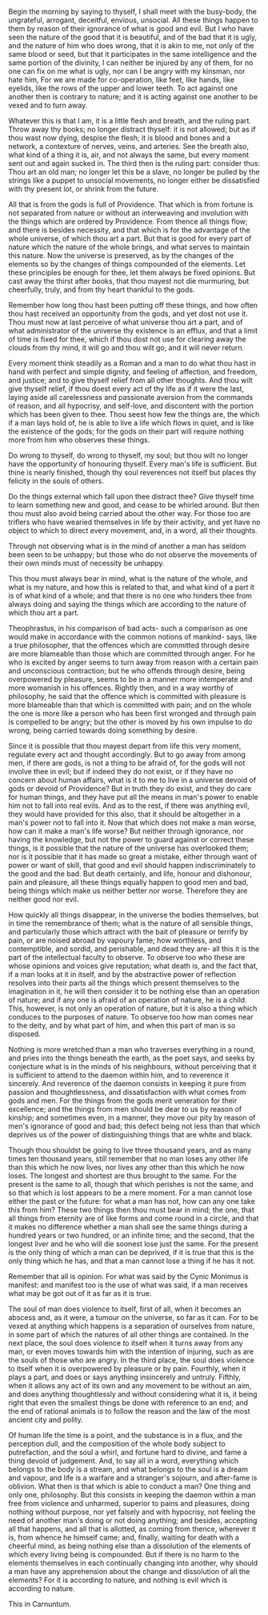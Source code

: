 Begin the morning by saying to thyself, I shall meet with the
busy-body, the ungrateful, arrogant, deceitful, envious, unsocial. All
these things happen to them by reason of their ignorance of what is
good and evil. But I who have seen the nature of the good that it is
beautiful, and of the bad that it is ugly, and the nature of him who
does wrong, that it is akin to me, not only of the same blood or seed,
but that it participates in the same intelligence and the same portion
of the divinity, I can neither be injured by any of them, for no one
can fix on me what is ugly, nor can I be angry with my kinsman, nor
hate him, For we are made for co-operation, like feet, like hands,
like eyelids, like the rows of the upper and lower teeth. To act
against one another then is contrary to nature; and it is acting
against one another to be vexed and to turn away.

Whatever this is that I am, it is a little flesh and breath, and the
ruling part. Throw away thy books; no longer distract thyself: it is
not allowed; but as if thou wast now dying, despise the flesh; it is
blood and bones and a network, a contexture of nerves, veins, and
arteries. See the breath also, what kind of a thing it is, air, and
not always the same, but every moment sent out and again sucked
in. The third then is the ruling part: consider thus: Thou art an old
man; no longer let this be a slave, no longer be pulled by the strings
like a puppet to unsocial movements, no longer either be dissatisfied
with thy present lot, or shrink from the future.

All that is from the gods is full of Providence. That which is from
fortune is not separated from nature or without an interweaving and
involution with the things which are ordered by Providence. From
thence all things flow; and there is besides necessity, and that which
is for the advantage of the whole universe, of which thou art a
part. But that is good for every part of nature which the nature of
the whole brings, and what serves to maintain this nature. Now the
universe is preserved, as by the changes of the elements so by the
changes of things compounded of the elements. Let these principles be
enough for thee, let them always be fixed opinions. But cast away the
thirst after books, that thou mayest not die murmuring, but
cheerfully, truly, and from thy heart thankful to the gods.

Remember how long thou hast been putting off these things, and how
often thou hast received an opportunity from the gods, and yet dost
not use it. Thou must now at last perceive of what universe thou art a
part, and of what administrator of the universe thy existence is an
efflux, and that a limit of time is fixed for thee, which if thou dost
not use for clearing away the clouds from thy mind, it will go and
thou wilt go, and it will never return.

Every moment think steadily as a Roman and a man to do what thou hast
in hand with perfect and simple dignity, and feeling of affection, and
freedom, and justice; and to give thyself relief from all other
thoughts. And thou wilt give thyself relief, if thou doest every act
of thy life as if it were the last, laying aside all carelessness and
passionate aversion from the commands of reason, and all hypocrisy,
and self-love, and discontent with the portion which has been given to
thee. Thou seest how few the things are, the which if a man lays hold
of, he is able to live a life which flows in quiet, and is like the
existence of the gods; for the gods on their part will require nothing
more from him who observes these things.

Do wrong to thyself, do wrong to thyself, my soul; but thou wilt no
longer have the opportunity of honouring thyself. Every man's life is
sufficient. But thine is nearly finished, though thy soul reverences
not itself but places thy felicity in the souls of others.

Do the things external which fall upon thee distract thee? Give
thyself time to learn something new and good, and cease to be whirled
around. But then thou must also avoid being carried about the other
way. For those too are triflers who have wearied themselves in life by
their activity, and yet have no object to which to direct every
movement, and, in a word, all their thoughts.

Through not observing what is in the mind of another a man has seldom
been seen to be unhappy; but those who do not observe the movements of
their own minds must of necessity be unhappy.

This thou must always bear in mind, what is the nature of the whole,
and what is my nature, and how this is related to that, and what kind
of a part it is of what kind of a whole; and that there is no one who
hinders thee from always doing and saying the things which are
according to the nature of which thou art a part.

Theophrastus, in his comparison of bad acts- such a comparison as one
would make in accordance with the common notions of mankind- says,
like a true philosopher, that the offences which are committed through
desire are more blameable than those which are committed through
anger. For he who is excited by anger seems to turn away from reason
with a certain pain and unconscious contraction; but he who offends
through desire, being overpowered by pleasure, seems to be in a manner
more intemperate and more womanish in his offences. Rightly then, and
in a way worthy of philosophy, he said that the offence which is
committed with pleasure is more blameable than that which is committed
with pain; and on the whole the one is more like a person who has been
first wronged and through pain is compelled to be angry; but the other
is moved by his own impulse to do wrong, being carried towards doing
something by desire.

Since it is possible that thou mayest depart from life this very
moment, regulate every act and thought accordingly. But to go away
from among men, if there are gods, is not a thing to be afraid of, for
the gods will not involve thee in evil; but if indeed they do not
exist, or if they have no concern about human affairs, what is it to
me to live in a universe devoid of gods or devoid of Providence? But
in truth they do exist, and they do care for human things, and they
have put all the means in man's power to enable him not to fall into
real evils. And as to the rest, if there was anything evil, they would
have provided for this also, that it should be altogether in a man's
power not to fall into it. Now that which does not make a man worse,
how can it make a man's life worse? But neither through ignorance, nor
having the knowledge, but not the power to guard against or correct
these things, is it possible that the nature of the universe has
overlooked them; nor is it possible that it has made so great a
mistake, either through want of power or want of skill, that good and
evil should happen indiscriminately to the good and the bad. But death
certainly, and life, honour and dishonour, pain and pleasure, all
these things equally happen to good men and bad, being things which
make us neither better nor worse. Therefore they are neither good nor
evil.

How quickly all things disappear, in the universe the bodies
themselves, but in time the remembrance of them; what is the nature of
all sensible things, and particularly those which attract with the
bait of pleasure or terrify by pain, or are noised abroad by vapoury
fame; how worthless, and contemptible, and sordid, and perishable, and
dead they are- all this it is the part of the intellectual faculty to
observe. To observe too who these are whose opinions and voices give
reputation; what death is, and the fact that, if a man looks at it in
itself, and by the abstractive power of reflection resolves into their
parts all the things which present themselves to the imagination in
it, he will then consider it to be nothing else than an operation of
nature; and if any one is afraid of an operation of nature, he is a
child. This, however, is not only an operation of nature, but it is
also a thing which conduces to the purposes of nature. To observe too
how man comes near to the deity, and by what part of him, and when
this part of man is so disposed.

Nothing is more wretched than a man who traverses everything in a
round, and pries into the things beneath the earth, as the poet says,
and seeks by conjecture what is in the minds of his neighbours,
without perceiving that it is sufficient to attend to the daemon
within him, and to reverence it sincerely. And reverence of the daemon
consists in keeping it pure from passion and thoughtlessness, and
dissatisfaction with what comes from gods and men. For the things from
the gods merit veneration for their excellence; and the things from
men should be dear to us by reason of kinship; and sometimes even, in
a manner, they move our pity by reason of men's ignorance of good and
bad; this defect being not less than that which deprives us of the
power of distinguishing things that are white and black.

Though thou shouldst be going to live three thousand years, and as
many times ten thousand years, still remember that no man loses any
other life than this which he now lives, nor lives any other than this
which he now loses. The longest and shortest are thus brought to the
same. For the present is the same to all, though that which perishes
is not the same; and so that which is lost appears to be a mere
moment. For a man cannot lose either the past or the future: for what
a man has not, how can any one take this from him? These two things
then thou must bear in mind; the one, that all things from eternity
are of like forms and come round in a circle, and that it makes no
difference whether a man shall see the same things during a hundred
years or two hundred, or an infinite time; and the second, that the
longest liver and he who will die soonest lose just the same. For the
present is the only thing of which a man can be deprived, if it is
true that this is the only thing which he has, and that a man cannot
lose a thing if he has it not.

Remember that all is opinion. For what was said by the Cynic Monimus
is manifest: and manifest too is the use of what was said, if a man
receives what may be got out of it as far as it is true.

The soul of man does violence to itself, first of all, when it becomes
an abscess and, as it were, a tumour on the universe, so far as it
can. For to be vexed at anything which happens is a separation of
ourselves from nature, in some part of which the natures of all other
things are contained. In the next place, the soul does violence to
itself when it turns away from any man, or even moves towards him with
the intention of injuring, such as are the souls of those who are
angry. In the third place, the soul does violence to itself when it is
overpowered by pleasure or by pain. Fourthly, when it plays a part,
and does or says anything insincerely and untruly. Fifthly, when it
allows any act of its own and any movement to be without an aim, and
does anything thoughtlessly and without considering what it is, it
being right that even the smallest things be done with reference to an
end; and the end of rational animals is to follow the reason and the
law of the most ancient city and polity.

Of human life the time is a point, and the substance is in a flux, and
the perception dull, and the composition of the whole body subject to
putrefaction, and the soul a whirl, and fortune hard to divine, and
fame a thing devoid of judgement. And, to say all in a word,
everything which belongs to the body is a stream, and what belongs to
the soul is a dream and vapour, and life is a warfare and a stranger's
sojourn, and after-fame is oblivion. What then is that which is able
to conduct a man? One thing and only one, philosophy. But this
consists in keeping the daemon within a man free from violence and
unharmed, superior to pains and pleasures, doing nothing without
purpose, nor yet falsely and with hypocrisy, not feeling the need of
another man's doing or not doing anything; and besides, accepting all
that happens, and all that is allotted, as coming from thence,
wherever it is, from whence he himself came; and, finally, waiting for
death with a cheerful mind, as being nothing else than a dissolution
of the elements of which every living being is compounded. But if
there is no harm to the elements themselves in each continually
changing into another, why should a man have any apprehension about
the change and dissolution of all the elements? For it is according to
nature, and nothing is evil which is according to nature.

This in Carnuntum.
